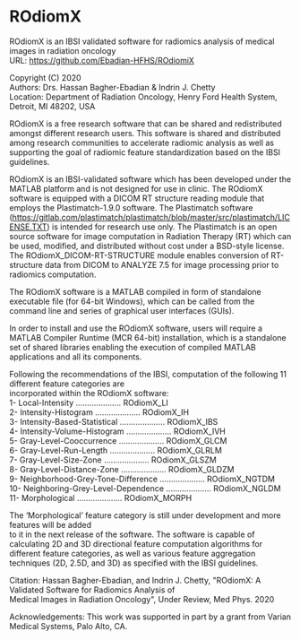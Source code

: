 # ROdiomX

ROdiomX is an IBSI validated software for radiomics analysis of medical images in radiation oncology                      
URL: <https://github.com/Ebadian-HFHS/ROdiomiX>                                                                       
                                                                                          
Copyright (C) 2020                                                                                       
Authors: Drs. Hassan Bagher-Ebadian & Indrin J. Chetty                                                                                                                       
Location: Department of Radiation Oncology, Henry Ford Health System, Detroit, MI 48202, USA

ROdiomX is a free research software that can be shared and redistributed amongst different research users.
This software is shared and distributed among research communities to accelerate radiomic analysis as well as
supporting the goal of radiomic feature standardization based on the IBSI guidelines.

ROdiomX is an IBSI-validated software which has been developed under the MATLAB platform and is not designed
for use in clinic. The ROdiomX software is equipped with a DICOM RT structure reading module that employs the
Plastimatch-1.9.0 software. The Plastimatch software (https://gitlab.com/plastimatch/plastimatch/blob/master/src/plastimatch/LICENSE.TXT) 
is intended for research use only. The Plastimatch is an open source software for image computation in Radiation Therapy (RT) which can be used, modified, 
and distributed without cost under a BSD-style license. The ROdiomX_DICOM-RT-STRUCTURE module enables conversion of RT-structure data from DICOM to ANALYZE 7.5 for image processing prior to radiomics computation.                                                       

The ROdiomX software is a MATLAB compiled in form of standalone executable file (for 64-bit Windows), which can
be called from the command line and series of graphical user interfaces (GUIs). 

In order to install and use the ROdiomX software, users will require a MATLAB Compiler Runtime
(MCR 64-bit) installation, which is a standalone set of shared libraries enabling the execution of compiled
MATLAB applications and all its components.

Following the recommendations of the IBSI, computation of the following 11 different feature categories are                   
incorporated within the ROdiomX software:                                                                                                                                     
1- Local-Intensity .................... ROdiomX_LI                                                                                                                               
2- Intensity-Histogram .................... ROdiomX_IH                                
3- Intensity-Based-Statistical .................... ROdiomX_IBS                                                                                                
4- Intensity-Volume-Histogram .................... ROdiomX_IVH                                                                                                
5- Gray-Level-Cooccurrence .................... ROdiomX_GLCM                                                                                               
6- Gray-Level-Run-Length .................... ROdiomX_GLRLM                                                                                                
7- Gray-Level-Size-Zone .................... ROdiomX_GLSZM                                                                                               
8- Gray-Level-Distance-Zone .................... ROdiomX_GLDZM                                                                                               
9- Neighborhood-Grey-Tone-Difference .................... ROdiomX_NGTDM                                                                                             
10- Neighboring-Grey-Level-Dependence .................... ROdiomX_NGLDM                                                                                                
11- Morphological .................... ROdiomX_MORPH                                                                                            

The ‘Morphological’ feature category is still under development and more features will be added                                 
to it in the next release of the software. The software is capable of calculating 2D and 3D directional feature computation algorithms for different feature
categories, as well as various feature aggregation techniques (2D, 2.5D, and 3D) as specified with the IBSI guidelines.

Citation: Hassan Bagher-Ebadian, and Indrin J. Chetty, "ROdiomX: A Validated Software for Radiomics Analysis of                            
Medical Images in Radiation Oncology", Under Review, Med Phys. 2020

Acknowledgements: This work was supported in part by a grant from Varian Medical Systems, Palo Alto, CA.


